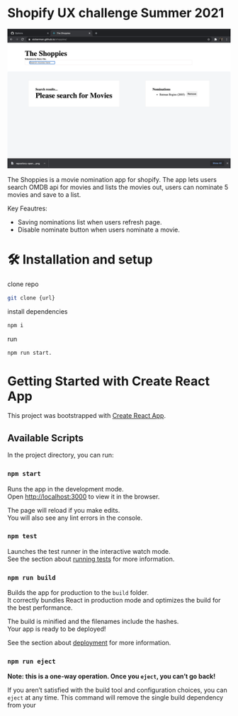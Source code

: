 # Shopify UX challenge Summer 2021

![demo](src/images/demo.png)

The Shoppies is a movie nomination app for shopify. The app lets users search OMDB api for movies and lists the movies out, users can nominate 5 movies and save to a list.

Key Feautres:

- Saving nominations list when users refresh page.
- Disable nominate button when users nominate a movie.

# 🛠 Installation and setup

clone repo

```bash
git clone {url}

```

install dependencies

```bash
npm i
```

run

```bash
npm run start.
```

# Getting Started with Create React App

This project was bootstrapped with [Create React App](https://github.com/facebook/create-react-app).

## Available Scripts

In the project directory, you can run:

### `npm start`

Runs the app in the development mode.\
Open [http://localhost:3000](http://localhost:3000/) to view it in the browser.

The page will reload if you make edits.\
You will also see any lint errors in the console.

### `npm test`

Launches the test runner in the interactive watch mode.\
See the section about [running tests](https://facebook.github.io/create-react-app/docs/running-tests) for more information.

### `npm run build`

Builds the app for production to the `build` folder.\
It correctly bundles React in production mode and optimizes the build for the best performance.

The build is minified and the filenames include the hashes.\
Your app is ready to be deployed!

See the section about [deployment](https://facebook.github.io/create-react-app/docs/deployment) for more information.

### `npm run eject`

**Note: this is a one-way operation. Once you `eject`, you can’t go back!**

If you aren’t satisfied with the build tool and configuration choices, you can `eject` at any time. This command will remove the single build dependency from your
